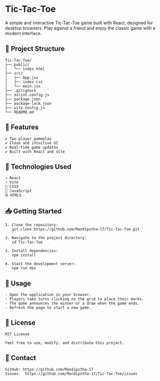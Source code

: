# Tic-Tac-Toe

A simple and interactive Tic-Tac-Toe game built with React, designed for desktop browsers. Play against a friend and enjoy the classic game with a modern interface.

## 📁 Project Structure

    Tic-Tac-Toe/
    ├── public/
    │   └── index.html
    ├── src/
    │   ├── App.jsx
    │   ├── index.css
    │   └── main.jsx
    ├── .gitignore
    ├── eslint.config.js
    ├── package.json
    ├── package-lock.json
    ├── vite.config.js
    └── README.md

## 🚀 Features

    ✔️ Two-player gameplay
    ✔️ Clean and intuitive UI
    ✔️ Real-time game updates
    ✔️ Built with React and Vite
   

## 🧰 Technologies Used

    ⚛️ React
    ⚡ Vite
    🎨 CSS3
    📝 JavaScript
    🌐 HTML5

## 📥 Getting Started

    1. Clone the repository:
       git clone https://github.com/Mandipstha-17/Tic-Tac-Toe.git

    2. Navigate to the project directory:
       cd Tic-Tac-Toe

    3. Install dependencies:
       npm install

    4. Start the development server:
       npm run dev

## 📌 Usage

    - Open the application in your browser.
    - Players take turns clicking on the grid to place their marks.
    - The game announces the winner or a draw when the game ends.
    - Refresh the page to start a new game.

## 🧾 License

    MIT License

    Feel free to use, modify, and distribute this project.

## 🙋 Contact

    GitHub: https://github.com/Mandipstha-17
    Issues:  https://github.com/Mandipstha-17/Tic-Tac-Toe/issues
